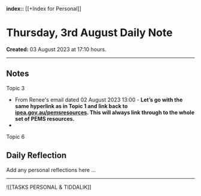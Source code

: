**index::** [[+Index for Personal]]
 

# Thursday, 3rd August Daily Note
**Created:** 03 August 2023  at 17:10 hours.

---
## Notes

Topic 3
- From Renee's email dated 02 August 2023 13:00 -
  **Let’s go with the same hyperlink as in Topic 1 and link back to [ipea.gov.au/pemsresources](http://ipea.gov.au/pemsresources). This will always link through to the whole set of PEMS resources.**
- 
  
Topic 6



## Daily Reflection

Add any personal reflections here ...


---
![[TASKS PERSONAL & TIDDALIK]]
